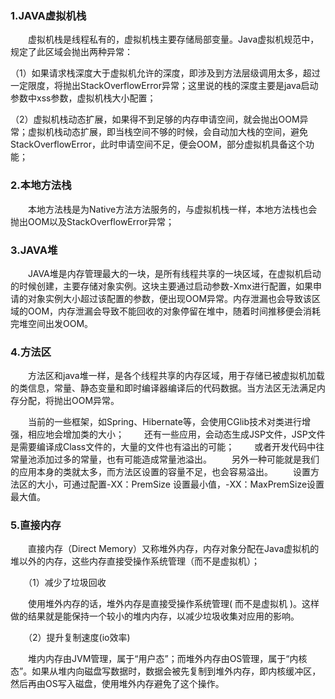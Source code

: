 ### 1.JAVA虚拟机栈

　　虚拟机栈是线程私有的，虚拟机栈主要存储局部变量。Java虚拟机规范中，规定了此区域会抛出两种异常：

（1）如果请求栈深度大于虚拟机允许的深度，即涉及到方法层级调用太多，超过一定限度，将抛出StackOverflowError异常；这里说的栈的深度主要是java启动参数中xss参数，虚拟机栈大小配置；

（2）虚拟机栈动态扩展，如果得不到足够的内存申请空间，就会抛出OOM异常；虚拟机栈动态扩展，即当栈空间不够的时候，会自动加大栈的空间，避免StackOverflowError，此时申请空间不足，便会OOM，部分虚拟机具备这个功能；

### 2.本地方法栈

　　本地方法栈是为Native方法方法服务的，与虚拟机栈一样，本地方法栈也会抛出OOM以及StackOverflowError异常；

### 3.JAVA堆

　　JAVA堆是内存管理最大的一块，是所有线程共享的一块区域，在虚拟机启动的时候创建，主要存储对象实例。这块主要通过启动参数-Xmx进行配置，如果申请的对象实例大小超过该配置的参数，便出现OOM异常。内存泄漏也会导致该区域的OOM，内存泄漏会导致不能回收的对象停留在堆中，随着时间推移便会消耗完堆空间出发OOM。

### 4.方法区

　　方法区和java堆一样，是各个线程共享的内存区域，用于存储已被虚拟机加载的类信息，常量、静态变量和即时编译器编译后的代码数据。当方法区无法满足内存分配，将抛出OOM异常。

　　当前的一些框架，如Spring、Hibernate等，会使用CGlib技术对类进行增强，相应地会增加类的大小；
　　还有一些应用，会动态生成JSP文件，JSP文件是需要编译成Class文件的，大量的文件也有溢出的可能；
　　或者开发代码中往常量池添加过多的常量，也有可能造成常量池溢出。
　　另外一种可能就是我们的应用本身的类就太多，而方法区设置的容量不足，也会容易溢出。
　　设置方法区的大小，可通过配置-XX：PremSize 设置最小值，-XX：MaxPremSize设置最大值。

### 5.直接内存

　　直接内存（Direct Memory）又称堆外内存，内存对象分配在Java虚拟机的堆以外的内存，这些内存直接受操作系统管理（而不是虚拟机）；

　　（1）减少了垃圾回收

　　使用堆外内存的话，堆外内存是直接受操作系统管理( 而不是虚拟机 )。这样做的结果就是能保持一个较小的堆内内存，以减少垃圾收集对应用的影响。

　　（2）提升复制速度(io效率)

　　堆内内存由JVM管理，属于“用户态”；而堆外内存由OS管理，属于“内核态”。如果从堆内向磁盘写数据时，数据会被先复制到堆外内存，即内核缓冲区，然后再由OS写入磁盘，使用堆外内存避免了这个操作。